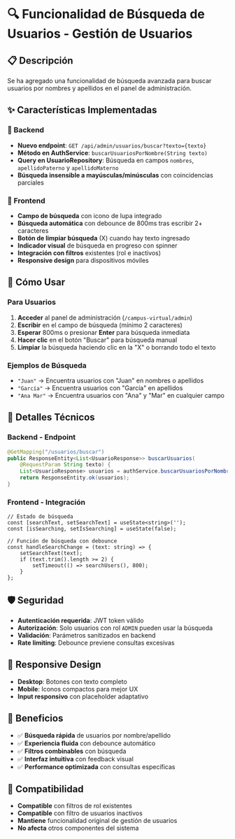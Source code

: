 # 🔍 Funcionalidad de Búsqueda de Usuarios - Gestión de Usuarios

## 📋 Descripción
Se ha agregado una funcionalidad de búsqueda avanzada para buscar usuarios por nombres y apellidos en el panel de administración.

## ✨ Características Implementadas

### 🔗 Backend
- **Nuevo endpoint**: `GET /api/admin/usuarios/buscar?texto={texto}`
- **Método en AuthService**: `buscarUsuariosPorNombre(String texto)`
- **Query en UsuarioRepository**: Búsqueda en campos `nombres`, `apellidoPaterno` y `apellidoMaterno`
- **Búsqueda insensible a mayúsculas/minúsculas** con coincidencias parciales

### 🎨 Frontend
- **Campo de búsqueda** con icono de lupa integrado
- **Búsqueda automática** con debounce de 800ms tras escribir 2+ caracteres
- **Botón de limpiar búsqueda** (X) cuando hay texto ingresado
- **Indicador visual** de búsqueda en progreso con spinner
- **Integración con filtros** existentes (rol e inactivos)
- **Responsive design** para dispositivos móviles

## 🚀 Cómo Usar

### Para Usuarios
1. **Acceder** al panel de administración (`/campus-virtual/admin`)
2. **Escribir** en el campo de búsqueda (mínimo 2 caracteres)
3. **Esperar** 800ms o presionar **Enter** para búsqueda inmediata
4. **Hacer clic** en el botón "Buscar" para búsqueda manual
5. **Limpiar** la búsqueda haciendo clic en la "X" o borrando todo el texto

### Ejemplos de Búsqueda
- `"Juan"` → Encuentra usuarios con "Juan" en nombres o apellidos
- `"García"` → Encuentra usuarios con "García" en apellidos
- `"Ana Mar"` → Encuentra usuarios con "Ana" y "Mar" en cualquier campo

## 🔧 Detalles Técnicos

### Backend - Endpoint
```java
@GetMapping("/usuarios/buscar")
public ResponseEntity<List<UsuarioResponse>> buscarUsuarios(
    @RequestParam String texto) {
    List<UsuarioResponse> usuarios = authService.buscarUsuariosPorNombre(texto);
    return ResponseEntity.ok(usuarios);
}
```

### Frontend - Integración
```tsx
// Estado de búsqueda
const [searchText, setSearchText] = useState<string>('');
const [isSearching, setIsSearching] = useState(false);

// Función de búsqueda con debounce
const handleSearchChange = (text: string) => {
    setSearchText(text);
    if (text.trim().length >= 2) {
        setTimeout(() => searchUsers(), 800);
    }
};
```

## 🛡️ Seguridad
- **Autenticación requerida**: JWT token válido
- **Autorización**: Solo usuarios con rol `ADMIN` pueden usar la búsqueda
- **Validación**: Parámetros sanitizados en backend
- **Rate limiting**: Debounce previene consultas excesivas

## 📱 Responsive Design
- **Desktop**: Botones con texto completo
- **Mobile**: Iconos compactos para mejor UX
- **Input responsivo** con placeholder adaptativo

## 🎯 Beneficios
- ✅ **Búsqueda rápida** de usuarios por nombre/apellido
- ✅ **Experiencia fluida** con debounce automático
- ✅ **Filtros combinables** con búsqueda
- ✅ **Interfaz intuitiva** con feedback visual
- ✅ **Performance optimizada** con consultas específicas

## 🔄 Compatibilidad
- **Compatible** con filtros de rol existentes
- **Compatible** con filtro de usuarios inactivos
- **Mantiene** funcionalidad original de gestión de usuarios
- **No afecta** otros componentes del sistema
